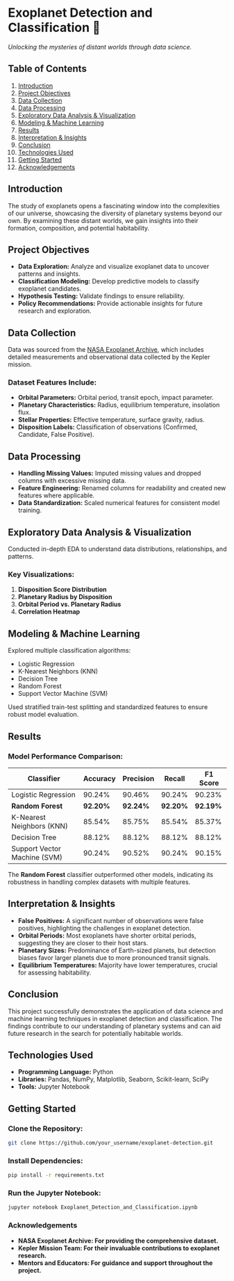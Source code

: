 # Exoplanet Detection and Classification 🌌

*Unlocking the mysteries of distant worlds through data science.*

## Table of Contents
1. [Introduction](#introduction)
2. [Project Objectives](#project-objectives)
3. [Data Collection](#data-collection)
4. [Data Processing](#data-processing)
5. [Exploratory Data Analysis & Visualization](#exploratory-data-analysis--visualization)
6. [Modeling & Machine Learning](#modeling--machine-learning)
7. [Results](#results)
8. [Interpretation & Insights](#interpretation--insights)
9. [Conclusion](#conclusion)
10. [Technologies Used](#technologies-used)
11. [Getting Started](#getting-started)
12. [Acknowledgements](#acknowledgements)

## Introduction

The study of exoplanets opens a fascinating window into the complexities of our universe, showcasing the diversity of planetary systems beyond our own. By examining these distant worlds, we gain insights into their formation, composition, and potential habitability.

## Project Objectives

- **Data Exploration:** Analyze and visualize exoplanet data to uncover patterns and insights.
- **Classification Modeling:** Develop predictive models to classify exoplanet candidates.
- **Hypothesis Testing:** Validate findings to ensure reliability.
- **Policy Recommendations:** Provide actionable insights for future research and exploration.

## Data Collection

Data was sourced from the [NASA Exoplanet Archive](https://exoplanetarchive.ipac.caltech.edu/), which includes detailed measurements and observational data collected by the Kepler mission.

### Dataset Features Include:
- **Orbital Parameters:** Orbital period, transit epoch, impact parameter.
- **Planetary Characteristics:** Radius, equilibrium temperature, insolation flux.
- **Stellar Properties:** Effective temperature, surface gravity, radius.
- **Disposition Labels:** Classification of observations (Confirmed, Candidate, False Positive).

## Data Processing

- **Handling Missing Values:** Imputed missing values and dropped columns with excessive missing data.
- **Feature Engineering:** Renamed columns for readability and created new features where applicable.
- **Data Standardization:** Scaled numerical features for consistent model training.

## Exploratory Data Analysis & Visualization

Conducted in-depth EDA to understand data distributions, relationships, and patterns.

### Key Visualizations:
1. **Disposition Score Distribution**
2. **Planetary Radius by Disposition**
3. **Orbital Period vs. Planetary Radius**
4. **Correlation Heatmap**

## Modeling & Machine Learning

Explored multiple classification algorithms:

- Logistic Regression
- K-Nearest Neighbors (KNN)
- Decision Tree
- Random Forest
- Support Vector Machine (SVM)

Used stratified train-test splitting and standardized features to ensure robust model evaluation.

## Results

### Model Performance Comparison:

| Classifier                  | Accuracy  | Precision | Recall  | F1 Score |
|-----------------------------|-----------|-----------|---------|----------|
| Logistic Regression          | 90.24%    | 90.46%    | 90.24%  | 90.23%   |
| **Random Forest**            | **92.20%**| **92.24%**| **92.20%**| **92.19%** |
| K-Nearest Neighbors (KNN)    | 85.54%    | 85.75%    | 85.54%  | 85.37%   |
| Decision Tree                | 88.12%    | 88.12%    | 88.12%  | 88.12%   |
| Support Vector Machine (SVM) | 90.24%    | 90.52%    | 90.24%  | 90.15%   |

The **Random Forest** classifier outperformed other models, indicating its robustness in handling complex datasets with multiple features.

## Interpretation & Insights

- **False Positives:** A significant number of observations were false positives, highlighting the challenges in exoplanet detection.
- **Orbital Periods:** Most exoplanets have shorter orbital periods, suggesting they are closer to their host stars.
- **Planetary Sizes:** Predominance of Earth-sized planets, but detection biases favor larger planets due to more pronounced transit signals.
- **Equilibrium Temperatures:** Majority have lower temperatures, crucial for assessing habitability.

## Conclusion

This project successfully demonstrates the application of data science and machine learning techniques in exoplanet detection and classification. The findings contribute to our understanding of planetary systems and can aid future research in the search for potentially habitable worlds.

## Technologies Used

- **Programming Language:** Python
- **Libraries:** Pandas, NumPy, Matplotlib, Seaborn, Scikit-learn, SciPy
- **Tools:** Jupyter Notebook

## Getting Started

### Clone the Repository:

```bash
git clone https://github.com/your_username/exoplanet-detection.git
```

### Install Dependencies:
```bash
pip install -r requirements.txt
```
### Run the Jupyter Notebook:
```bash
jupyter notebook Exoplanet_Detection_and_Classification.ipynb
```
### Acknowledgements
- **NASA Exoplanet Archive: For providing the comprehensive dataset.**
- **Kepler Mission Team: For their invaluable contributions to exoplanet research.**
- **Mentors and Educators: For guidance and support throughout the project.**

